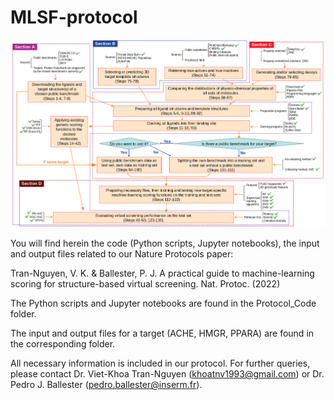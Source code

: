 # MLSF-protocol

![Protocol-Workflow](https://github.com/vktrannguyen/MLSF-protocol/blob/main/Figure1-protoc.png)

You will find herein the code (Python scripts, Jupyter notebooks), the input and output files related to our Nature Protocols paper:

Tran-Nguyen, V. K. & Ballester, P. J. A practical guide to machine-learning scoring for structure-based virtual screening. Nat. Protoc. (2022)

The Python scripts and Jupyter notebooks are found in the Protocol_Code folder.

The input and output files for a target (ACHE, HMGR, PPARA) are found in the corresponding folder.

All necessary information is included in our protocol. For further queries, please contact Dr. Viet-Khoa Tran-Nguyen (khoatnv1993@gmail.com) or Dr. Pedro J. Ballester (pedro.ballester@inserm.fr).

